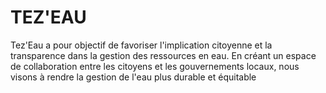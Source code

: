 # TEZ'EAU
Tez'Eau a pour objectif de favoriser l'implication citoyenne et la transparence dans la gestion des ressources en eau. En créant un espace de collaboration entre les citoyens et les gouvernements locaux, nous visons à rendre la gestion de l'eau plus durable et équitable
